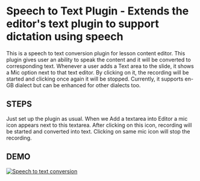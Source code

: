 # Speech to Text Plugin - Extends the editor's text plugin to support dictation using speech
This is a speech to text conversion plugin for lesson content editor. This plugin gives user an ability to speak the content and it will be converted to corresponding text. Whenever a user adds a Text area to the slide, it shows a Mic option next to that text editor. By clicking on it, the recording will be started and clicking once again it will be stopped. Currently, it supports en-GB dialect but can be enhanced for other dialects too.

## STEPS
Just set up the plugin as usual. When we Add a textarea into Editor a mic icon appears next to this textarea. After clicking on this icon, recording will be started and converted into text. Clicking on same mic icon will stop the recording.

## DEMO
[![Speech to text conversion](http://img.youtube.com/vi/Av8rUUpKiHc/0.jpg)](http://www.youtube.com/watch?v=Av8rUUpKiHc "Speech to text conversion")
